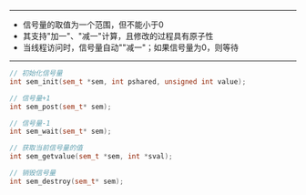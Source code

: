 ***

* 信号量的取值为一个范围，但不能小于0
* 其支持"加一"、"减一"计算，且修改的过程具有原子性
* 当线程访问时，信号量自动""减一"；如果信号量为0，则等待

---

```cpp
// 初始化信号量
int sem_init(sem_t *sem, int pshared, unsigned int value);

// 信号量+1
int sem_post(sem_t* sem);

// 信号量-1
int sem_wait(sem_t* sem);

// 获取当前信号量的值
int sem_getvalue(sem_t *sem, int *sval);

// 销毁信号量
int sem_destroy(sem_t* sem); 
```

